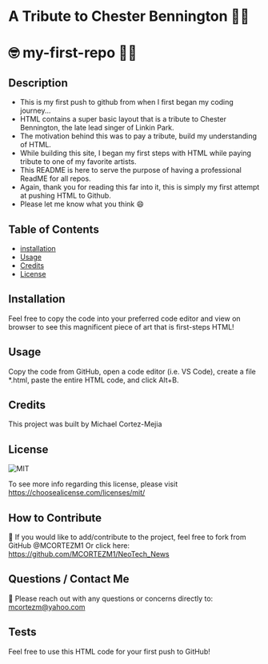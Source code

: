 
# A Tribute to Chester Bennington 🙌🎤
# :nerd_face: my-first-repo :man_student: 


## **Description**

- This is my first push to github from when I first began my coding journey...
- HTML contains a super basic layout that is a tribute to Chester Bennington, the late lead singer of Linkin Park. 
- The motivation behind this was to pay a tribute, build my understanding of HTML.
- While building this site, I began my first steps with HTML while paying tribute to one of my favorite artists. 
- This README is here to serve the purpose of having a professional ReadME for all repos.
- Again, thank you for reading this far into it, this is simply my first attempt at pushing HTML to Github.
- Please let me know what you think :smile:

## **Table of Contents** 

- [installation](#installation)
- [Usage](#usage)
- [Credits](#credits)
- [License](#license)

## **Installation**

Feel free to copy the code into your preferred code editor and view on browser to see this magnificent piece of art that is first-steps HTML! 


## **Usage**

Copy the code from GitHub, open a code editor (i.e. VS Code), create a file *.html, paste the entire HTML code, and click Alt+B. 


## **Credits** 

This project was built by Michael Cortez-Mejia 



## **License**

![MIT](https://img.shields.io/static/v1?label=License&message=MIT&color=success)

To see more info regarding this license, please visit https://choosealicense.com/licenses/mit/





## **How to Contribute**

:handshake:  If you would like to add/contribute to the project, feel free to fork from GitHub @MCORTEZM1 
Or click here: https://github.com/MCORTEZM1/NeoTech_News

## **Questions / Contact Me**

:thinking: Please reach out with any questions or concerns directly to: mcortezm@yahoo.com


## **Tests**

Feel free to use this HTML code for your first push to GitHub! 
